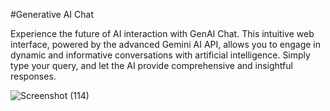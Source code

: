 #Generative AI Chat

Experience the future of AI interaction with GenAI Chat. This intuitive web interface, powered by the advanced Gemini AI API, allows you to engage in dynamic and informative conversations with artificial intelligence. Simply type your query, and let the AI provide comprehensive and insightful responses.


![Screenshot (114)](https://github.com/user-attachments/assets/ad69985f-5f94-4f22-b084-5381eb1048b6)
